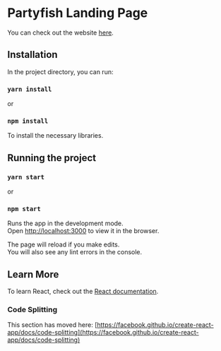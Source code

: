 # Partyfish Landing Page

You can check out the website [here](https://partyfish.netlify.app/).

## Installation

In the project directory, you can run:

### `yarn install`

or

### `npm install`

To install the necessary libraries.

## Running the project

### `yarn start`

or

### `npm start`

Runs the app in the development mode.\
Open [http://localhost:3000](http://localhost:3000) to view it in the browser.

The page will reload if you make edits.\
You will also see any lint errors in the console.

## Learn More

To learn React, check out the [React documentation](https://reactjs.org/).

### Code Splitting

This section has moved here: [https://facebook.github.io/create-react-app/docs/code-splitting](https://facebook.github.io/create-react-app/docs/code-splitting)
